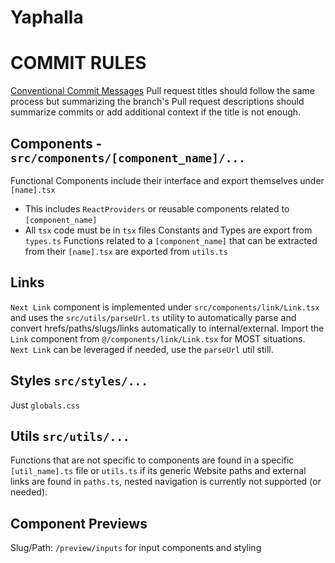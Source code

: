 # Yaphalla

# COMMIT RULES
[Conventional Commit Messages](https://gist.github.com/qoomon/5dfcdf8eec66a051ecd85625518cfd13)
Pull request titles should follow the same process but summarizing the branch's
Pull request descriptions should summarize commits or add additional context if the title is not enough.

## Components - `src/components/[component_name]/...`
Functional Components include their interface and export themselves under `[name].tsx`
* This includes `ReactProviders` or reusable components related to `[component_name]`
* All `tsx` code must be in `tsx` files
Constants and Types are export from `types.ts`
Functions related to a `[component_name]` that can be extracted from their `[name].tsx` are exported from `utils.ts`

## Links
`Next Link` component is implemented under `src/components/link/Link.tsx` and uses the `src/utils/parseUrl.ts` utility to
automatically parse and convert hrefs/paths/slugs/links automatically to internal/external.
Import the `Link` component from `@/components/link/Link.tsx` for MOST situations.
`Next Link` can be leveraged if needed, use the `parseUrl` util still.

## Styles `src/styles/...`
Just `globals.css`

## Utils `src/utils/...`
Functions that are not specific to components are found in a specific `[util_name].ts` file or `utils.ts` if its generic
Website paths and external links are found in `paths.ts`, nested navigation is currently not supported (or needed).

## Component Previews
Slug/Path: `/preview/inputs` for input components and styling